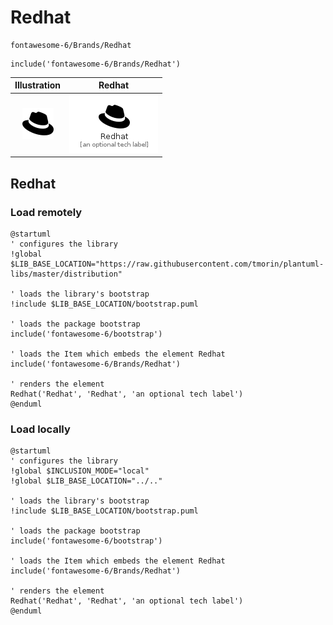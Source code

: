 # Redhat


```text
fontawesome-6/Brands/Redhat
```

```text
include('fontawesome-6/Brands/Redhat')
```



| Illustration | Redhat |
| :---: | :---: |
| ![illustration for Illustration](../../fontawesome-6/Brands/Redhat.png) | ![illustration for Redhat](../../fontawesome-6/Brands/Redhat.Local.png) |




## Redhat

### Load remotely
```plantuml
@startuml
' configures the library
!global $LIB_BASE_LOCATION="https://raw.githubusercontent.com/tmorin/plantuml-libs/master/distribution"

' loads the library's bootstrap
!include $LIB_BASE_LOCATION/bootstrap.puml

' loads the package bootstrap
include('fontawesome-6/bootstrap')

' loads the Item which embeds the element Redhat
include('fontawesome-6/Brands/Redhat')

' renders the element
Redhat('Redhat', 'Redhat', 'an optional tech label')
@enduml
```

### Load locally
```plantuml
@startuml
' configures the library
!global $INCLUSION_MODE="local"
!global $LIB_BASE_LOCATION="../.."

' loads the library's bootstrap
!include $LIB_BASE_LOCATION/bootstrap.puml

' loads the package bootstrap
include('fontawesome-6/bootstrap')

' loads the Item which embeds the element Redhat
include('fontawesome-6/Brands/Redhat')

' renders the element
Redhat('Redhat', 'Redhat', 'an optional tech label')
@enduml
```

